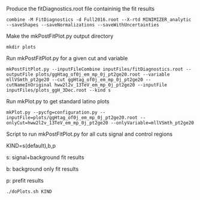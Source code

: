 Produce the fitDiagnostics.root file containinig the fit results

    combine -M FitDiagnostics -d Full2016.root --X-rtd MINIMIZER_analytic --saveShapes --saveNormalizations --saveWithUncertainties

Make the mkPostFitPlot.py output directory

    mkdir plots

Run mkPostFitPlot.py for a given cut and variable

    mkPostFitPlot.py --inputFileCombine inputFiles/fitDiagnostics.root --outputFile plots/ggHtag_of0j_em_mp_0j_pt2ge20.root --variable mllVSmth_pt2ge20 --cut ggHtag_of0j_em_mp_0j_pt2ge20 --cutNameInOriginal hww2l2v_13TeV_em_mp_0j_pt2ge20 --inputFile inputFiles/plots_ggH_3Dec.root --kind s

Run mkPlot.py to get standard latino plots

    mkPlot.py --pycfg=configuration.py --inputFile=plots/ggHtag_of0j_em_mp_0j_pt2ge20.root --onlyCut=hww2l2v_13TeV_em_mp_0j_pt2ge20 --onlyVariable=mllVSmth_pt2ge20

Script to run mkPostFitPlot.py for all cuts signal and control regions

KIND=s(default),b,p

s: signal+background fit results

b: background only fit results

p: prefit results

    ./doPlots.sh KIND
